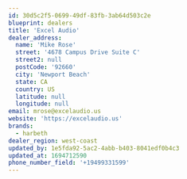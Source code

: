 ```yaml
---
id: 30d5c2f5-0699-49df-83fb-3ab64d503c2e
blueprint: dealers
title: 'Excel Audio'
dealer_address:
  name: 'Mike Rose'
  street: '4678 Campus Drive Suite C'
  street2: null
  postCode: '92660'
  city: 'Newport Beach'
  state: CA
  country: US
  latitude: null
  longitude: null
email: mrose@excelaudio.us
website: 'https://excelaudio.us'
brands:
  - harbeth
dealer_region: west-coast
updated_by: 1e5fda92-5ac2-4abb-b403-8041edf0b4c3
updated_at: 1694712590
phone_number_field: '+19499331599'
---
```

